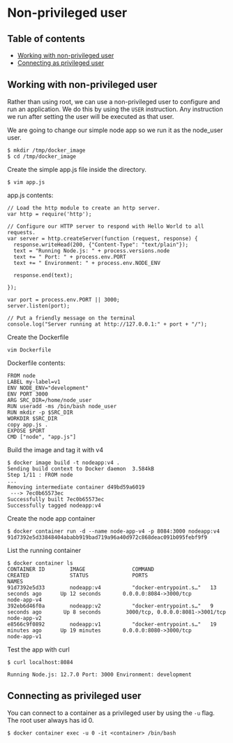 # Non-privileged user

## Table of contents
* [Working with non-privileged user](#working-with-non-privileged-user)
* [Connecting as privileged user](#connecting-as-privileged-user)

## Working with non-privileged user
Rather than using root, we can use a non-privileged user to configure and run an application. We do this by using the 
`USER` instruction. Any instruction we run after setting the user will be executed as that user.

We are going to change our simple node app so we run it as the node_user user.
```
$ mkdir /tmp/docker_image
$ cd /tmp/docker_image
```

Create the simple app.js file inside the directory.
```
$ vim app.js
```
app.js contents:
```
// Load the http module to create an http server.
var http = require('http');

// Configure our HTTP server to respond with Hello World to all requests.
var server = http.createServer(function (request, response) {
  response.writeHead(200, {"Content-Type": "text/plain"});
  text = "Running Node.js: " + process.versions.node
  text += " Port: " + process.env.PORT
  text += " Environment: " + process.env.NODE_ENV

  response.end(text);

});

var port = process.env.PORT || 3000;
server.listen(port);

// Put a friendly message on the terminal
console.log("Server running at http://127.0.0.1:" + port + "/");
```

Create the Dockerfile
```
vim Dockerfile
```
Dockerfile contents:
```
FROM node
LABEL my-label=v1
ENV NODE_ENV="development"
ENV PORT 3000
ARG SRC_DIR=/home/node_user
RUN useradd -ms /bin/bash node_user
RUN mkdir -p $SRC_DIR
WORKDIR $SRC_DIR
copy app.js .
EXPOSE $PORT
CMD ["node", "app.js"]
```

Build the image and tag it with v4
```
$ docker image build -t nodeapp:v4 .
Sending build context to Docker daemon  3.584kB
Step 1/11 : FROM node
...
Removing intermediate container d49bd59a6019
 ---> 7ec0b65573ec
Successfully built 7ec0b65573ec
Successfully tagged nodeapp:v4
```

Create the node app container
```
$ docker container run -d --name node-app-v4 -p 8084:3000 nodeapp:v4
91d7392e5d33848404ababb919bad719a96a40d972c868deac091b095febf9f9
```

List the running container
```
$ docker container ls
CONTAINER ID        IMAGE               COMMAND                  CREATED             STATUS              PORTS                              NAMES
91d7392e5d33        nodeapp:v4          "docker-entrypoint.s…"   13 seconds ago      Up 12 seconds       0.0.0.0:8084->3000/tcp             node-app-v4
392eb6d46f0a        nodeapp:v2          "docker-entrypoint.s…"   9 seconds ago       Up 8 seconds        3000/tcp, 0.0.0.0:8081->3001/tcp   node-app-v2
e8566c9f0892        nodeapp:v1          "docker-entrypoint.s…"   19 minutes ago      Up 19 minutes       0.0.0.0:8080->3000/tcp             node-app-v1
```

Test the app with curl
```
$ curl localhost:8084

Running Node.js: 12.7.0 Port: 3000 Environment: development
```

## Connecting as privileged user
You can connect to a container as a privileged user by using the `-u` flag. The root user always has id 0.
```
$ docker container exec -u 0 -it <container> /bin/bash
```